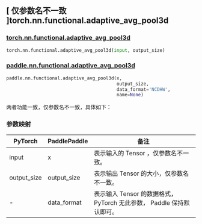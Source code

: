 ## [ 仅参数名不一致 ]torch.nn.functional.adaptive_avg_pool3d

### [torch.nn.functional.adaptive_avg_pool3d](https://pytorch.org/docs/stable/generated/torch.ao.nn.quantized.functional.adaptive_avg_pool3d.html?highlight=adaptive_avg_pool3d#torch.ao.nn.quantized.functional.adaptive_avg_pool3d)

```python
torch.nn.functional.adaptive_avg_pool3d(input, output_size)
```

### [paddle.nn.functional.adaptive_avg_pool3d](https://www.paddlepaddle.org.cn/documentation/docs/zh/develop/api/paddle/nn/functional/adaptive_avg_pool3d_cn.html)

```python
paddle.nn.functional.adaptive_avg_pool3d(x,
                                         output_size,
                                         data_format='NCDHW',
                                         name=None)
```

两者功能一致，仅参数名不一致，具体如下：

### 参数映射

| PyTorch       | PaddlePaddle | 备注                                                   |
| ------------- | ------------ | ------------------------------------------------------ |
| input           | x           | 表示输入的 Tensor ，仅参数名不一致。               |
| output_size           | output_size           | 表示输出 Tensor 的大小，仅参数名不一致。               |
| -           | data_format           | 表示输入 Tensor 的数据格式， PyTorch 无此参数， Paddle 保持默认即可。               |
